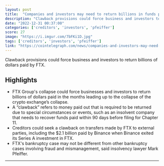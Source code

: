 ```yaml
---
layout: post
title:  "Companies and investors may need to return billions in funds paid by FTX"
description: "Clawback provisions could force business and investors to return billions of dollars paid by FTX."
date: "2022-12-31 00:37:00"
categories: ['creditors', 'investors', 'pfeiffer']
score: 27
image: "https://i.imgur.com/7bFKi1D.jpg"
tags: ['creditors', 'investors', 'pfeiffer']
link: "https://cointelegraph.com/news/companies-and-investors-may-need-to-return-billions-in-funds-paid-by-ftx"
---
```


Clawback provisions could force business and investors to return billions of dollars paid by FTX.

## Highlights

- FTX Group's collapse could force businesses and investors to return billions of dollars paid in the months leading up to the collapse of the crypto exchange’s collapse.
- A “clawback” refers to money paid out that is required to be returned due to special circumstances or events, such as an insolvent company that needs to recover funds paid within 90 days before filing for Chapter 11.
- Creditors could seek a clawback on transfers made by FTX to external parties, including the $2.1 billion paid by Binance when Binance exited its Series A investment in FTX.
- FTX's bankruptcy case may not be different from other bankruptcy cases involving fraud and mismanagement, said insolvency lawyer Mark Pfeiffer.

---
